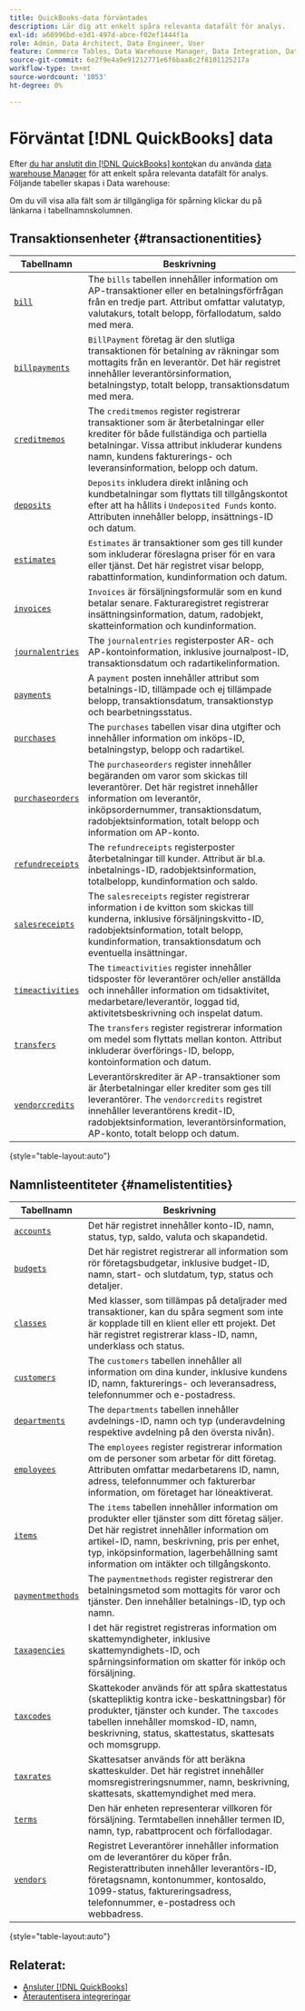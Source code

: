```yaml
---
title: QuickBooks-data förväntades
description: Lär dig att enkelt spåra relevanta datafält för analys.
exl-id: a60996bd-e3d1-497d-abce-f02ef1444f1a
role: Admin, Data Architect, Data Engineer, User
feature: Commerce Tables, Data Warehouse Manager, Data Integration, Data Import/Export
source-git-commit: 6e2f9e4a9e91212771e6f6baa8c2f8101125217a
workflow-type: tm+mt
source-wordcount: '1053'
ht-degree: 0%

---
```


# Förväntat [!DNL QuickBooks] data

Efter [du har anslutit din [!DNL QuickBooks] konto](../../../data-analyst/importing-data/integrations/quickbooks.md)kan du använda [data warehouse Manager](../../../data-analyst/data-warehouse-mgr/tour-dwm.md) för att enkelt spåra relevanta datafält för analys. Följande tabeller skapas i Data warehouse:

Om du vill visa alla fält som är tillgängliga för spårning klickar du på länkarna i tabellnamnskolumnen.

## Transaktionsenheter {#transactionentities}

| **Tabellnamn** | **Beskrivning** |
|-----|-----|
| [`bill`](https://developer.intuit.com/app/developer/qbo/docs/api/accounting/all-entities/Bill) | The `bills` tabellen innehåller information om AP-transaktioner eller en betalningsförfrågan från en tredje part. Attribut omfattar valutatyp, valutakurs, totalt belopp, förfallodatum, saldo med mera. |
| [`billpayments`](https://developer.intuit.com/app/developer/qbo/docs/api/accounting/all-entities/BillPayment) | `BillPayment` företag är den slutliga transaktionen för betalning av räkningar som mottagits från en leverantör. Det här registret innehåller leverantörsinformation, betalningstyp, totalt belopp, transaktionsdatum med mera. |
| [`creditmemos`](https://developer.intuit.com/app/developer/qbo/docs/api/accounting/all-entities/CreditMemo) | The `creditmemos` register registrerar transaktioner som är återbetalningar eller krediter för både fullständiga och partiella betalningar. Vissa attribut inkluderar kundens namn, kundens fakturerings- och leveransinformation, belopp och datum. |
| [`deposits`](https://developer.intuit.com/app/developer/qbo/docs/api/accounting/all-entities/Deposit) | `Deposits` inkludera direkt inlåning och kundbetalningar som flyttats till tillgångskontot efter att ha hållits i `Undeposited Funds` konto. Attributen innehåller belopp, insättnings-ID och datum. |
| [`estimates`](https://developer.intuit.com/app/developer/qbo/docs/api/accounting/all-entities/Estimate) | `Estimates` är transaktioner som ges till kunder som inkluderar föreslagna priser för en vara eller tjänst. Det här registret visar belopp, rabattinformation, kundinformation och datum. |
| [`invoices`](https://developer.intuit.com/app/developer/qbo/docs/api/accounting/all-entities/Invoice) | `Invoices` är försäljningsformulär som en kund betalar senare. Fakturaregistret registrerar insättningsinformation, datum, radobjekt, skatteinformation och kundinformation. |
| [`journalentries`](https://developer.intuit.com/app/developer/qbo/docs/api/accounting/all-entities/JournalEntry) | The `journalentries` registerposter AR- och AP-kontoinformation, inklusive journalpost-ID, transaktionsdatum och radartikelinformation. |
| [`payments`](https://developer.intuit.com/app/developer/qbo/docs/api/accounting/all-entities/Payment) | A `payment` posten innehåller attribut som betalnings-ID, tillämpade och ej tillämpade belopp, transaktionsdatum, transaktionstyp och bearbetningsstatus. |
| [`purchases`](https://developer.intuit.com/app/developer/qbo/docs/api/accounting/all-entities/Purchase) | The `purchases` tabellen visar dina utgifter och innehåller information om inköps-ID, betalningstyp, belopp och radartikel. |
| [`purchaseorders`](https://developer.intuit.com/app/developer/qbo/docs/api/accounting/all-entities/PurchaseOrder) | The `purchaseorders` register innehåller begäranden om varor som skickas till leverantörer. Det här registret innehåller information om leverantör, inköpsordernummer, transaktionsdatum, radobjektsinformation, totalt belopp och information om AP-konto. |
| [`refundreceipts`](https://developer.intuit.com/app/developer/qbo/docs/api/accounting/all-entities/RefundReceipt) | The `refundreceipts` registerposter återbetalningar till kunder. Attribut är bl.a. inbetalnings-ID, radobjektsinformation, totalbelopp, kundinformation och saldo. |
| [`salesreceipts`](https://developer.intuit.com/app/developer/qbo/docs/api/accounting/all-entities/SalesReceipt) | The `salesreceipts` register registrerar information i de kvitton som skickas till kunderna, inklusive försäljningskvitto-ID, radobjektsinformation, totalt belopp, kundinformation, transaktionsdatum och eventuella insättningar. |
| [`timeactivities`](https://developer.intuit.com/app/developer/qbo/docs/api/accounting/all-entities/TimeActivity) | The `timeactivities` register innehåller tidsposter för leverantörer och/eller anställda och innehåller information om tidsaktivitet, medarbetare/leverantör, loggad tid, aktivitetsbeskrivning och inspelat datum. |
| [`transfers`](https://developer.intuit.com/app/developer/qbo/docs/api/accounting/all-entities/Transfer) | The `transfers` register registrerar information om medel som flyttats mellan konton. Attribut inkluderar överförings-ID, belopp, kontoinformation och datum. |
| [`vendorcredits`](https://developer.intuit.com/app/developer/qbo/docs/api/accounting/all-entities/VendorCredit) | Leverantörskrediter är AP-transaktioner som är återbetalningar eller krediter som ges till leverantörer. The `vendorcredits` registret innehåller leverantörens kredit-ID, radobjektsinformation, leverantörsinformation, AP-konto, totalt belopp och datum. |

{style="table-layout:auto"}

## Namnlisteentiteter {#namelistentities}

| **Tabellnamn** | **Beskrivning** |
|-----|-----|
| [`accounts`](https://developer.intuit.com/app/developer/qbo/docs/api/accounting/all-entities/Account) | Det här registret innehåller konto-ID, namn, status, typ, saldo, valuta och skapandetid. |
| [`budgets`](https://developer.intuit.com/app/developer/qbo/docs/api/accounting/all-entities/Budget) | Det här registret registrerar all information som rör företagsbudgetar, inklusive budget-ID, namn, start- och slutdatum, typ, status och detaljer. |
| [`classes`](https://developer.intuit.com/app/developer/qbo/docs/api/accounting/all-entities/Class) | Med klasser, som tillämpas på detaljrader med transaktioner, kan du spåra segment som inte är kopplade till en klient eller ett projekt. Det här registret registrerar klass-ID, namn, underklass och status. |
| [`customers`](https://developer.intuit.com/app/developer/qbo/docs/api/accounting/all-entities/Customer) | The `customers` tabellen innehåller all information om dina kunder, inklusive kundens ID, namn, fakturerings- och leveransadress, telefonnummer och e-postadress. |
| [`departments`](https://developer.intuit.com/app/developer/qbo/docs/api/accounting/all-entities/Department) | The `departments` tabellen innehåller avdelnings-ID, namn och typ (underavdelning respektive avdelning på den översta nivån). |
| [`employees`](https://developer.intuit.com/app/developer/qbo/docs/api/accounting/all-entities/Employee) | The `employees` register registrerar information om de personer som arbetar för ditt företag. Attributen omfattar medarbetarens ID, namn, adress, telefonnummer och fakturerbar information, om företaget har löneaktiverat. |
| [`items`](https://developer.intuit.com/app/developer/qbo/docs/api/accounting/all-entities/Item) | The `items` tabellen innehåller information om produkter eller tjänster som ditt företag säljer. Det här registret innehåller information om artikel-ID, namn, beskrivning, pris per enhet, typ, inköpsinformation, lagerbehållning samt information om intäkter och tillgångskonto. |
| [`paymentmethods`](https://developer.intuit.com/app/developer/qbo/docs/api/accounting/all-entities/PaymentMethod) | The `paymentmethods` register registrerar den betalningsmetod som mottagits för varor och tjänster. Den innehåller betalnings-ID, typ och namn. |
| [`taxagencies`](https://developer.intuit.com/app/developer/qbo/docs/api/accounting/all-entities/TaxAgency) | I det här registret registreras information om skattemyndigheter, inklusive skattemyndighets-ID, och spårningsinformation om skatter för inköp och försäljning. |
| [`taxcodes`](https://developer.intuit.com/app/developer/qbo/docs/api/accounting/all-entities/TaxCode) | Skattekoder används för att spåra skattestatus (skattepliktig kontra icke-beskattningsbar) för produkter, tjänster och kunder. The `taxcodes` tabellen innehåller momskod-ID, namn, beskrivning, status, skattestatus, skattesats och momsgrupp. |
| [`taxrates`](https://developer.intuit.com/app/developer/qbo/docs/api/accounting/all-entities/TaxRate) | Skattesatser används för att beräkna skatteskulder. Det här registret innehåller momsregistreringsnummer, namn, beskrivning, skattesats, skattemyndighet med mera. |
| [`terms`](https://developer.intuit.com/app/developer/qbo/docs/api/accounting/all-entities/Term) | Den här enheten representerar villkoren för försäljning. Termtabellen innehåller termen ID, namn, typ, rabattprocent och förfallodagar. |
| [`vendors`](https://developer.intuit.com/app/developer/qbo/docs/api/accounting/all-entities/Vendor) | Registret Leverantörer innehåller information om de leverantörer du köper från. Registerattributen innehåller leverantörs-ID, företagsnamn, kontonummer, kontosaldo, 1099-status, faktureringsadress, telefonnummer, e-postadress och webbadress. |

{style="table-layout:auto"}

## Relaterat:

* [Ansluter [!DNL QuickBooks]](../integrations/quickbooks.md)
* [Återautentisera integreringar](https://experienceleague.adobe.com/docs/commerce-knowledge-base/kb/how-to/mbi-reauthenticating-integrations.html)
